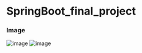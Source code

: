# SpringBoot_final_project

### Image
![image](https://github.com/user-attachments/assets/f26e56be-da67-4045-81f3-f9f38d32fc74)
![image](https://github.com/user-attachments/assets/ade41d17-6185-4563-bc45-866f8973afc2)







